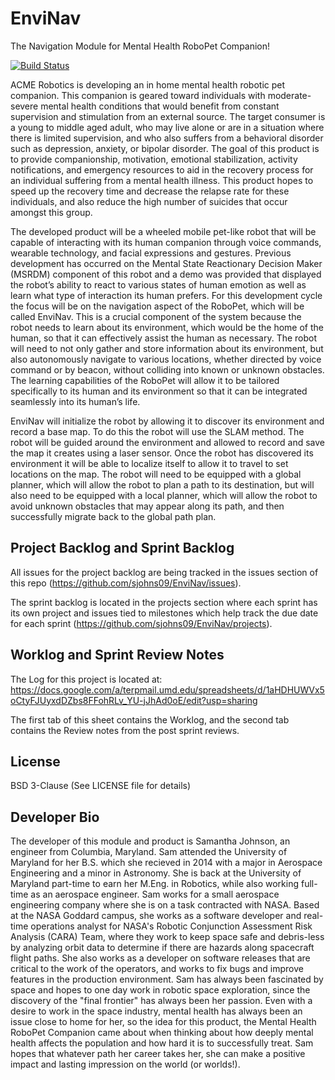 # EnviNav
The Navigation Module for Mental Health RoboPet Companion!


[![Build Status](https://travis-ci.org/sjohns09/envi_nav.svg?branch=Sprint1)](https://travis-ci.org/sjohns09/envi_nav)


ACME Robotics is developing an in home mental health robotic pet companion. This companion is geared toward individuals with moderate-severe mental health conditions that would benefit from constant supervision and stimulation from an external source. The target consumer is a young to middle aged adult, who may live alone or are in a situation where there is limited supervision, and who also suffers from a behavioral disorder such as depression, anxiety, or bipolar disorder. The goal of this product is to provide companionship, motivation, emotional stabilization, activity notifications, and emergency resources to aid in the recovery process for an individual suffering from a mental health illness. This product hopes to speed up the recovery time and decrease the relapse rate for these individuals, and also reduce the high number of suicides that occur amongst this group.

The developed product will be a wheeled mobile pet-like robot that will be capable of interacting with its human companion through voice commands, wearable technology, and facial expressions and gestures. Previous development has occurred on the Mental State Reactionary Decision Maker (MSRDM) component of this robot and a demo was provided that displayed the robot’s ability to react to various states of human emotion as well as learn what type of interaction its human prefers. For this development cycle the focus will be on the navigation aspect of the RoboPet, which will be called EnviNav. This is a crucial component of the system because the robot needs to learn about its environment, which would be the home of the human, so that it can effectively assist the human as necessary. The robot will need to not only gather and store information about its environment, but also autonomously navigate to various locations, whether directed by voice command or by beacon, without colliding into known or unknown obstacles. The learning capabilities of the RoboPet will allow it to be tailored specifically to its human and its environment so that it can be integrated seamlessly into its human’s life.

EnviNav will initialize the robot by allowing it to discover its environment and record a base map. To do this the robot will use the SLAM method. The robot will be guided around the environment and allowed to record and save the map it creates using a laser sensor. Once the robot has discovered its environment it will be able to localize itself to allow it to travel to set locations on the map. The robot will need to be equipped with a global planner, which will allow the robot to plan a path to its destination, but will also need to be equipped with a local planner, which will allow the robot to avoid unknown obstacles that may appear along its path, and then successfully migrate back to the global path plan.

## Project Backlog and Sprint Backlog
All issues for the project backlog are being tracked in the issues section of this repo (https://github.com/sjohns09/EnviNav/issues).

The sprint backlog is located in the projects section where each sprint has its own project and issues tied to milestones which help track the due date for each sprint (https://github.com/sjohns09/EnviNav/projects).

## Worklog and Sprint Review Notes

The Log for this project is located at:
https://docs.google.com/a/terpmail.umd.edu/spreadsheets/d/1aHDHUWVx5oCtyFJUyxdDZbs8FFohRLv_YU-jJhAd0oE/edit?usp=sharing

The first tab of this sheet contains the Worklog, and the second tab contains the Review notes from the post sprint reviews.

## License

BSD 3-Clause (See LICENSE file for details)

## Developer Bio

  The developer of this module and product is Samantha Johnson, an engineer from Columbia, Maryland. Sam attended the University of Maryland for her B.S. which she recieved in 2014 with a major in Aerospace Engineering and a minor in Astronomy. She is back at the University of Maryland part-time to earn her M.Eng. in Robotics, while also working full-time as an aerospace engineer. Sam works for a small aerospace engineering company where she is on a task contracted with NASA. Based at the NASA Goddard campus, she works as a software developer and real-time operations analyst for NASA's Robotic Conjunction Assessment Risk Analysis (CARA) Team, where they work to keep space safe and debris-less by analyzing orbit data to determine if there are hazards along spacecraft flight paths. She also works as a developer on software releases that are critical to the work of the operators, and works to fix bugs and improve features in the production environment. Sam has always been fascinated by space and hopes to one day work in robotic space exploration, since the discovery of the "final frontier" has always been her passion. Even with a desire to work in the space industry, mental health has always been an issue close to home for her, so the idea for this product, the Mental Health RoboPet Companion came about when thinking about how deeply mental health affects the population and how hard it is to successfully treat. Sam hopes that whatever path her career takes her, she can make a positive impact and lasting impression on the world (or worlds!).
